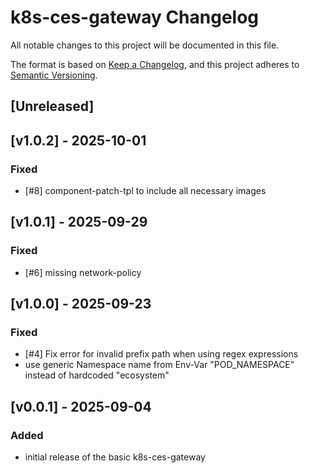# k8s-ces-gateway Changelog

All notable changes to this project will be documented in this file.

The format is based on [Keep a Changelog](https://keepachangelog.com/en/1.0.0/), and this project adheres
to [Semantic Versioning](https://semver.org/spec/v2.0.0.html).

## [Unreleased]

## [v1.0.2] - 2025-10-01
### Fixed
- [#8] component-patch-tpl to include all necessary images 

## [v1.0.1] - 2025-09-29
### Fixed
- [#6] missing network-policy

## [v1.0.0] - 2025-09-23
### Fixed
- [#4] Fix error for invalid prefix path when using regex expressions
- use generic Namespace name from Env-Var "POD_NAMESPACE" instead of hardcoded "ecosystem"

## [v0.0.1] - 2025-09-04
### Added
- initial release of the basic k8s-ces-gateway
